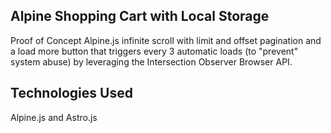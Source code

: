 ## Alpine Shopping Cart with Local Storage

Proof of Concept Alpine.js infinite scroll with limit and offset pagination and a load more button that triggers every 3 automatic loads (to "prevent" system abuse) by leveraging the Intersection Observer Browser API.

## Technologies Used
Alpine.js and Astro.js
